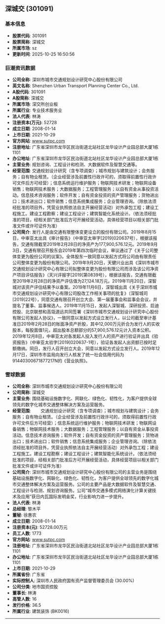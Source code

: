 ## 深城交 (301091)

### 基本信息

- **股票代码**: 301091
- **股票简称**: 深城交
- **所属市场**: sz
- **更新时间**: 2025-10-25 16:50:56

### 巨潮资讯数据

- **公司全称**: 深圳市城市交通规划设计研究中心股份有限公司
- **英文名称**: Shenzhen Urban Transport Planning Center Co., Ltd.
- **A股代码**: 301091
- **A股简称**: 深城交
- **所属市场**: 深交所创业板
- **所属行业**: 专业技术服务业
- **法人代表**: 林涛
- **注册资本(万元)**: 52728
- **成立日期**: 2008-01-14
- **上市日期**: 2021-10-29
- **官方网站**: www.sutpc.com
- **注册地址**: 广东省深圳市龙华区民治街道北站社区龙华设计产业园总部大厦1栋1101
- **办公地址**: 广东省深圳市龙华区民治街道北站社区龙华设计产业园总部大厦1栋
- **主营业务**: 规划咨询、工程设计和检测、大数据软件及智慧交通等。
- **经营范围**: 交通规划设计研究（含专项调查）；城市规划与建筑设计；会务服务；自有物业租赁。（企业经营涉及前置性行政许可的，须取得前置性行政许可文件后方可经营）；信息系统运行维护服务；物联网技术研发；物联网设备销售；物联网技术服务；大数据服务；工程管理服务；以自有资金从事投资活动。信息技术咨询服务；软件开发；自有资金投资的资产管理服务；货物进出口；技术进出口；软件销售；信息系统集成服务；企业管理咨询。（除依法须经批准的项目外，凭营业执照依法自主开展经营活动）对外承包工程；建设工程施工。建设工程勘察；建设工程设计；建筑智能化系统设计。（依法须经批准的项目，经相关部门批准后方可开展经营活动，具体经营项目以相关部门批准文件或许可证件为准）
- **公司简介**: 发行人是由交通有限整体变更设立的股份有限公司。2019年8月15日，中审亚太出具《审计报告》（中审亚太审字[2019]020637号），根据该报告，交通有限截至2019年2月28日的净资产为177,900,576.12元。2019年9月3日，交通有限召开股东会2019年第四次临时会议，审议通过了《关于公司整体变更为股份公司的议案》。全体股东一致同意以发起方式将公司由有限责任公司整体变更为股份有限公司。2019年9月20日，天健兴业出具《深圳市城市交通规划设计研究中心有限公司拟整体变更为股份有限公司而涉及该公司净资产项目评估报告》（天兴评报字[2019]第0839号），根据该报告，交通有限截至2019年2月28日的净资产评估值为27,124.18万元。2019年11月20日，深智城对该资产评估结果予以备案。2019年11月6日，深智城出具《关于深圳市城市交通规划设计研究中心有限公司股改工作相关事项的批复》（深智城司[2019]22号），同意交通有限召开创立大会、第一届董事会和监事会会议，并提名了董事、监事候选人。2019年11月15日，发起人深智城、深研投资、启迪控股、北京联想和高瓴道远共同签署《深圳市城市交通规划设计研究中心股份有限公司发起人协议》，一致同意以发起方式设立发行人，以公司截至审计基准日2019年2月28日的账面净资产折股，其中12,000万元折合为发行人的实收股本，每股面值1元，超出股本总额部分的57,900,576.12元计入资本公积。2019年12月8日，中审亚太对各发起人投入发行人的资产进行验证并出具《验资报告》（中审亚太验字[2019]020637-1号），验证各发起人出资额已按时足额缴纳。同日，发行人召开创立大会，同意以发起方式设立发行人。2019年12月17日，深圳市市监局向发行人核发了统一社会信用代码为91440300671877217N的《营业执照》。

### 雪球数据

- **公司全称**: 深圳市城市交通规划设计研究中心股份有限公司
- **公司简称**: 深城交
- **主营业务**: 围绕基础设施数字化、网联化、绿色化、韧性化，为客户提供全球领先的数字化城市交通整体解决方案及运营服务。
- **经营范围**: 　　交通规划设计研究（含专项调查）；城市规划与建筑设计；会务服务；自有物业租赁。（企业经营涉及前置性行政许可的，须取得前置性行政许可文件后方可经营）；信息系统运行维护服务；物联网技术研发；物联网设备销售；物联网技术服务；大数据服务；工程管理服务；以自有资金从事投资活动。信息技术咨询服务；软件开发；自有资金投资的资产管理服务；货物进出口；技术进出口；软件销售；信息系统集成服务；企业管理咨询。（除依法须经批准的项目外，凭营业执照依法自主开展经营活动）对外承包工程；建设工程施工。建设工程勘察；建设工程设计；建筑智能化系统设计。（依法须经批准的项目，经相关部门批准后方可开展经营活动，具体经营项目以相关部门批准文件或许可证件为准）
- **公司简介**: 深圳市城市交通规划设计研究中心股份有限公司的主营业务是围绕基础设施数字化、网联化、绿色化、韧性化，为客户提供全球领先的数字化城市交通整体解决方案及运营服务。公司的主要产品是大数据软件及智慧交通、工程设计与检测、规划咨询服务。公司“城市交通多模式网络演化计算关键技术及应用”获日内瓦国际发明金奖，行业影响力进一步提升。
- **法人代表**: 林涛
- **总经理**: 黎木平
- **董秘**: 徐惠农
- **成立日期**: 2008-01-14
- **注册资本(元)**: 52728.00万元
- **员工人数**: 1773
- **官方网站**: www.sutpc.com
- **注册地址**: 广东省深圳市龙华区民治街道北站社区龙华设计产业园总部大厦1栋1101
- **办公地址**: 广东省深圳市龙华区民治街道北站社区龙华设计产业园总部大厦1栋1101
- **上市日期**: 2021-10-29
- **所属省份**: 广东省
- **实际控制人**: 深圳市人民政府国有资产监督管理委员会 (30.00%)
- **公司分类**: 地市国资控股
- **董事长**: 林涛
- **高管人数**: 16
- **发行价格**: 36.5
- **所属行业**: 建筑装饰 (BK0016)

---